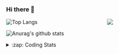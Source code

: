 ### Hi there 👋

<!--
**tao8687/tao8687** is a ✨ _special_ ✨ repository because its `README.md` (this file) appears on your GitHub profile.

Here are some ideas to get you started:

- 🔭 I’m currently working on ...
- 🌱 I’m currently learning ...
- 👯 I’m looking to collaborate on ...
- 🤔 I’m looking for help with ...
- 💬 Ask me about ...
- 📫 How to reach me: ...
- 😄 Pronouns: ...
- ⚡ Fun fact: ...
-->

<img align='right' src="https://media.giphy.com/media/M9gbBd9nbDrOTu1Mqx/giphy.gif" width="230">

![Top Langs](https://github-readme-stats.vercel.app/api/top-langs/?username=tao8687&layout=compact&title_color=23238E&text_color=A67D3D)

![Anurag's github stats](https://github-readme-stats.vercel.app/api?username=tao8687&show_icons=true&&text_color=A67D3D&title_color=23238E&show_icons=false&count_private=true&hide=stars)

<details>
  <summary>:zap: Coding Stats</summary>
  <b>
<!--START_SECTION:waka-->
![Profile Views](http://img.shields.io/badge/Profile%20Views-1-blue)

**🐱 My Github Data** 

> 🏆 35 Contributions in the Year 2021
 > 
> 📦 829.2 kB Used in Github's Storage 
 > 
> 🚫 Not Opted to Hire
 > 
> 📜 39 Public Repositories 
 > 
> 🔑 19 Private Repositories  
 > 
**I'm an Early 🐤** 

```text
🌞 Morning    86 commits     ████████░░░░░░░░░░░░░░░░░   34.26% 
🌆 Daytime    74 commits     ███████░░░░░░░░░░░░░░░░░░   29.48% 
🌃 Evening    80 commits     ████████░░░░░░░░░░░░░░░░░   31.87% 
🌙 Night      11 commits     █░░░░░░░░░░░░░░░░░░░░░░░░   4.38%

```
📅 **I'm Most Productive on Wednesday** 

```text
Monday       34 commits     ███░░░░░░░░░░░░░░░░░░░░░░   13.55% 
Tuesday      23 commits     ██░░░░░░░░░░░░░░░░░░░░░░░   9.16% 
Wednesday    65 commits     ██████░░░░░░░░░░░░░░░░░░░   25.9% 
Thursday     33 commits     ███░░░░░░░░░░░░░░░░░░░░░░   13.15% 
Friday       48 commits     ████░░░░░░░░░░░░░░░░░░░░░   19.12% 
Saturday     26 commits     ██░░░░░░░░░░░░░░░░░░░░░░░   10.36% 
Sunday       22 commits     ██░░░░░░░░░░░░░░░░░░░░░░░   8.76%

```


📊 **This Week I Spent My Time On** 

```text
⌚︎ Time Zone: Asia/Shanghai

💬 Programming Languages: 
Python                   4 hrs 5 mins        ████████████████████░░░░░   82.58% 
Bash                     51 mins             ████░░░░░░░░░░░░░░░░░░░░░   17.34% 
XML                      0 secs              ░░░░░░░░░░░░░░░░░░░░░░░░░   0.09%

🔥 Editors: 
VS Code                  4 hrs 57 mins       █████████████████████████   100.0%

🐱‍💻 Projects: 
TSGAN                    1 hr 57 mins        █████████░░░░░░░░░░░░░░░░   39.42% 
thesis                   1 hr 46 mins        █████████░░░░░░░░░░░░░░░░   35.67% 
apollo                   51 mins             ████░░░░░░░░░░░░░░░░░░░░░   17.34% 
Unknown Project          13 mins             █░░░░░░░░░░░░░░░░░░░░░░░░   4.43% 
Helmet_detection_and_faci5 mins              ░░░░░░░░░░░░░░░░░░░░░░░░░   1.75%

💻 Operating System: 
Linux                    4 hrs 57 mins       █████████████████████████   100.0%

```

**I Mostly Code in C++** 

```text
C++                      9 repos             █████████░░░░░░░░░░░░░░░░   39.13% 
C                        6 repos             ██████░░░░░░░░░░░░░░░░░░░   26.09% 
Python                   4 repos             ████░░░░░░░░░░░░░░░░░░░░░   17.39% 
Shell                    2 repos             ██░░░░░░░░░░░░░░░░░░░░░░░   8.7% 
Makefile                 1 repo              █░░░░░░░░░░░░░░░░░░░░░░░░   4.35%

```


**Timeline**

![Chart not found](https://raw.githubusercontent.com/tao8687/tao8687/master/charts/bar_graph.png) 


<!--END_SECTION:waka-->
</details>
